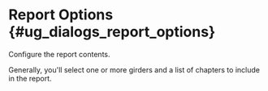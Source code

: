 Report Options {#ug_dialogs_report_options}
==============================================
Configure the report contents.

Generally, you'll select one or more girders and a list of chapters to include in the report.
